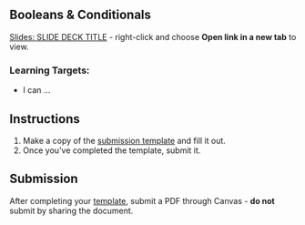 ---
---

[//]: # ( <p><iframe src="https://douglasurner.github.io/GDP1/units/2/assignments/U2.3-booleans/" width="100%" height="666px"></iframe></p> )

## Booleans & Conditionals

[slides]: #
[template]: #

[Slides: SLIDE DECK TITLE][slides] - right-click and choose **Open link in a new tab** to view.

### Learning Targets:

* I can ...

## Instructions

1. Make a copy of the [submission template][template] and fill it out.
1. Once you've completed the template, submit it.

## Submission

After completing your [template][], submit a PDF through Canvas - **do not** submit by sharing the document.

